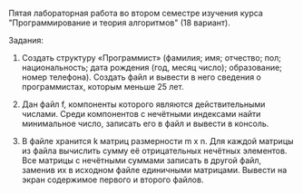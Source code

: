 Пятая лабораторная работа во втором семестре изучения курса "Программирование и теория алгоритмов" (18 вариант).

Задания:

1. Создать структуру «Программист» (фамилия; имя; отчество; пол; национальность; дата рождения (год, месяц число); образование; номер телефона). Создать файл и вывести в него сведения о программистах, которым меньше 25 лет.

2. Дан файл f, компоненты которого являются действительными числами. Среди компонентов с нечётными индексами найти минимальное число, записать его в файл и вывести в консоль.

3. В файле хранится k матриц размерности m x n. Для каждой матрицы из файла вычислить сумму её отрицательных нечётных элементов. Все матрицы с нечётными суммами записать в другой файл, заменив их в исходном файле единичными матрицами. Вывести на экран содержимое первого и второго файлов.

